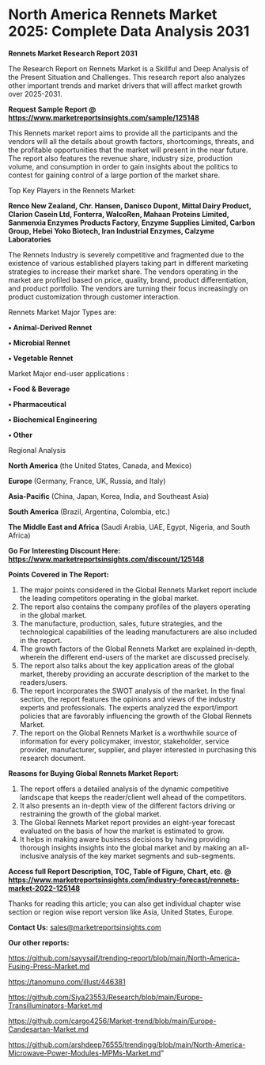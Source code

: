 # North America Rennets Market 2025: Complete Data Analysis 2031

<strong>Rennets Market Research Report 2031</strong>

The Research Report on Rennets Market is a Skillful and Deep Analysis of the Present Situation and Challenges. This research report also analyzes other important trends and market drivers that will affect market growth over 2025-2031.

<strong>Request Sample Report @ <a href=https://www.marketreportsinsights.com/sample/125148>https://www.marketreportsinsights.com/sample/125148</a></strong>

This Rennets market report aims to provide all the participants and the vendors will all the details about growth factors, shortcomings, threats, and the profitable opportunities that the market will present in the near future. The report also features the revenue share, industry size, production volume, and consumption in order to gain insights about the politics to contest for gaining control of a large portion of the market share.

Top Key Players in the Rennets Market:

<strong>Renco New Zealand, Chr. Hansen, Danisco Dupont, Mittal Dairy Product, Clarion Casein Ltd, Fonterra, WalcoRen, Mahaan Proteins Limited, Sanmenxia Enzymes Products Factory, Enzyme Supplies Limited, Carbon Group, Hebei Yoko Biotech, Iran Industrial Enzymes, Calzyme Laboratories</strong>

The Rennets Industry is severely competitive and fragmented due to the existence of various established players taking part in different marketing strategies to increase their market share. The vendors operating in the market are profiled based on price, quality, brand, product differentiation, and product portfolio. The vendors are turning their focus increasingly on product customization through customer interaction.

Rennets Market Major Types are:

<strong>• Animal-Derived Rennet

• Microbial Rennet

• Vegetable Rennet</strong>

Market Major end-user applications :

<strong>• Food & Beverage

• Pharmaceutical

• Biochemical Engineering

• Other</strong>

Regional Analysis

</u><strong><b>North America</b></strong> (the United States, Canada, and Mexico)

<strong><b>Europe </b></strong>(Germany, France, UK, Russia, and Italy)

<strong><b>Asia-Pacific</b></strong> (China, Japan, Korea, India, and Southeast Asia)

<strong><b>South America</b></strong> (Brazil, Argentina, Colombia, etc.)

<strong><b>The Middle East and Africa</b></strong> (Saudi Arabia, UAE, Egypt, Nigeria, and South Africa)

<strong>Go For Interesting Discount Here: <a href=https://www.marketreportsinsights.com/discount/125148>https://www.marketreportsinsights.com/discount/125148</a></strong>

<strong>Points Covered in The Report:</strong>
<ol>
  <li>The major points considered in the Global Rennets Market report include the leading competitors operating in the global market.</li>
  <li>The report also contains the company profiles of the players operating in the global market.</li>
  <li>The manufacture, production, sales, future strategies, and the technological capabilities of the leading manufacturers are also included in the report.</li>
  <li>The growth factors of the Global Rennets Market are explained in-depth, wherein the different end-users of the market are discussed precisely.</li>
  <li>The report also talks about the key application areas of the global market, thereby providing an accurate description of the market to the readers/users.</li>
  <li>The report incorporates the SWOT analysis of the market. In the final section, the report features the opinions and views of the industry experts and professionals. The experts analyzed the export/import policies that are favorably influencing the growth of the Global Rennets Market.</li>
  <li>The report on the Global Rennets Market is a worthwhile source of information for every policymaker, investor, stakeholder, service provider, manufacturer, supplier, and player interested in purchasing this research document.</li>
</ol>
<strong>Reasons for Buying Global Rennets Market Report:</strong>

<ol>
  <li>The report offers a detailed analysis of the dynamic competitive landscape that keeps the reader/client well ahead of the competitors.</li>
  <li>It also presents an in-depth view of the different factors driving or restraining the growth of the global market.</li>
  <li>The Global Rennets Market report provides an eight-year forecast evaluated on the basis of how the market is estimated to grow.</li>
  <li>It helps in making aware business decisions by having providing thorough insights insights into the global market and by making an all-inclusive analysis of the key market segments and sub-segments.</li>
</ol>
<strong>Access full Report Description, TOC, Table of Figure, Chart, etc. @ <a href=https://www.marketreportsinsights.com/industry-forecast/rennets-market-2022-125148>https://www.marketreportsinsights.com/industry-forecast/rennets-market-2022-125148</a></strong>


Thanks for reading this article; you can also get individual chapter wise section or region wise report version like Asia, United States, Europe.

<strong>Contact Us:</strong>
sales@marketreportsinsights.com

<strong>Our other reports:</strong>

<a href=https://github.com/sayysaif/trending-report/blob/main/North-America-Fusing-Press-Market.md>https://github.com/sayysaif/trending-report/blob/main/North-America-Fusing-Press-Market.md</a>

<a href=https://tanomuno.com/illust/446381>https://tanomuno.com/illust/446381</a>

<a href=https://github.com/Siya23553/Research/blob/main/Europe-Transilluminators-Market.md>https://github.com/Siya23553/Research/blob/main/Europe-Transilluminators-Market.md</a>

<a href=https://github.com/cargo4256/Market-trend/blob/main/Europe-Candesartan-Market.md>https://github.com/cargo4256/Market-trend/blob/main/Europe-Candesartan-Market.md</a>

<a href=https://github.com/arshdeep76555/trendingg/blob/main/North-America-Microwave-Power-Modules-MPMs-Market.md>https://github.com/arshdeep76555/trendingg/blob/main/North-America-Microwave-Power-Modules-MPMs-Market.md</a>"
